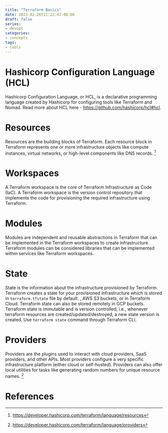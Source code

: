 ```yaml
---
title: "Terraform Basics"
date: 2023-02-26T21:22:47-08:00
draft: false
series:
- devops
categories:
- concepts
tags:
- tools
---
```


# Hashicorp Configuration Language (HCL)

Hashicorp Configuration Language, or HCL, is a declarative programming language created by Hashicorp for configuring tools like Terraform and Nomad.
Read more about HCL here - https://github.com/hashicorp/hcl#hcl.

# Resources

Resources are the building blocks of Terraform. Each resource block in Terraform represents one or more infrastructure objects like compute instances, virtual networks, or high-level components like DNS records. [^1]

# Workspaces

A Terraform workspace is the core of Terraform Infrastructure as Code (IaC). A Terraform workspace is the version control repository that implements the code for provisioning the required infrastructure using Terraform.

# Modules

Modules are independent and reusable abstractions in Terraform that can be implemented in the Terraform workspaces to create infrastructure.
Terraform modules can be considered libraries that can be implemented within services like Terraform workspaces.

# State

State is the information about the infrastructure provisioned by Terraform. Terraform creates a state for your provisioned infrastructure which is stored in `terraform.tfstate` file by default. , AWS S3 buckets, or in Terraform Cloud. Terraform state can also be stored remotely in GCP buckets. Terraform state is immutable and is version controlled, i.e., whenever terraform resources are created/updated/destroyed, a new state version is created.
Use `terraform state` command through Terraform CLI.

# Providers

Providers are the plugins used to interact with cloud providers, SaaS providers, and other APIs. Most providers configure a very specific infrastructure platform (either cloud or self-hosted). Providers can also offer local utilities for tasks like generating random numbers for unique resource names. [^2]

# References

[^1]: https://developer.hashicorp.com/terraform/language/resources
[^2]: https://developer.hashicorp.com/terraform/language/providers


